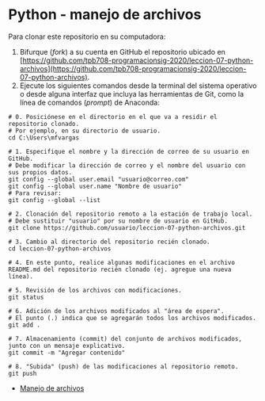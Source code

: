 # Python - manejo de archivos

Para clonar este repositorio en su computadora:

1. Bifurque (*fork*) a su cuenta en GitHub el repositorio ubicado en [https://github.com/tpb708-programacionsig-2020/leccion-07-python-archivos](https://github.com/tpb708-programacionsig-2020/leccion-07-python-archivos).
2. Ejecute los siguientes comandos desde la terminal del sistema operativo o desde alguna interfaz que incluya las herramientas de Git, como la línea de comandos (*prompt*) de Anaconda:

```shell
# 0. Posiciónese en el directorio en el que va a residir el repositorio clonado.
# Por ejemplo, en su directorio de usuario.
cd C:\Users\mfvargas

# 1. Especifique el nombre y la dirección de correo de su usuario en GitHub.
# Debe modificar la dirección de correo y el nombre del usuario con sus propios datos.
git config --global user.email "usuario@correo.com"
git config --global user.name "Nombre de usuario"
# Para revisar:
git config --global --list

# 2. Clonación del repositorio remoto a la estación de trabajo local.
# Debe sustituir "usuario" por su nombre de usuario en GitHub.
git clone https://github.com/usuario/leccion-07-python-archivos.git

# 3. Cambio al directorio del repositorio recién clonado.
cd leccion-07-python-archivos

# 4. En este punto, realice algunas modificaciones en el archivo README.md del repositorio recién clonado (ej. agregue una nueva línea).

# 5. Revisión de los archivos con modificaciones.
git status

# 6. Adición de los archivos modificados al "área de espera".
# El punto (.) indica que se agregarán todos los archivos modificados.
git add .

# 7. Almacenamiento (commit) del conjunto de archivos modificados, junto con un mensaje explicativo.
git commit -m "Agregar contenido"

# 8. "Subida" (push) de las modificaciones al repositorio remoto.
git push
```

- [Manejo de archivos]()
